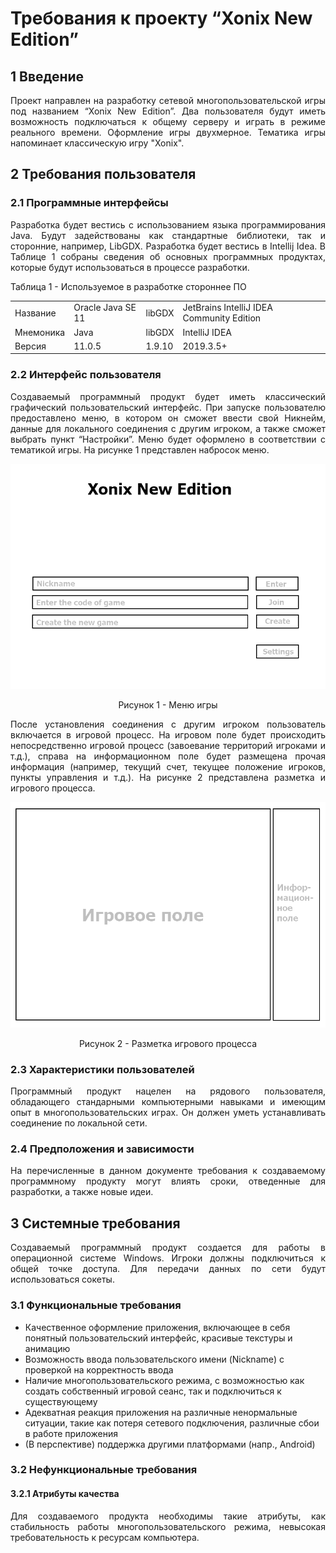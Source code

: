 <h1>Требования к проекту “Xonix New Edition”</h1>
<h2>1 Введение</h2>
<p align = "justify">Проект направлен на разработку сетевой многопользовательской игры под названием “Xonix New Edition”. Два пользователя будут иметь возможность подключаться к общему серверу и играть в режиме реального времени. Оформление игры двухмерное. Тематика игры напоминает классическую игру "Xonix".</p>
<h2>2 Требования пользователя</h2>
<h3>2.1 Программные интерфейсы</h3>
<p align = "justify">Разработка будет вестись с использованием языка программирования Java. Будут задействованы как стандартные библиотеки, так и сторонние, например, LibGDX. Разработка будет вестись в Intellij Idea. В Таблице 1 собраны сведения об основных программных продуктах, которые будут использоваться в процессе разработки.</p>

Таблица 1 - Используемое в разработке стороннее ПО
<table align="center">
  <tr>
    <td>Название</td>
    <td>Oracle Java SE 11</td>
    <td>libGDX</td>
    <td>JetBrains IntelliJ IDEA Community Edition </td>
  </tr>
    <tr>
    <td>Мнемоника</td>
    <td>Java</td>
    <td>libGDX</td>
    <td>IntelliJ IDEA</td>
  </tr>
    <tr>
    <td>Версия</td>
    <td>11.0.5</td>
    <td>1.9.10</td>
    <td>2019.3.5+</td>
  </tr>
</table>
<h3>2.2 Интерфейс пользователя</h3>
<p align = "justify">Создаваемый программный продукт будет иметь классический графический пользовательский интерфейс. При запуске пользователю предоставлено меню, в котором он сможет ввести свой Никнейм, данные для локального соединения с другим игроком, а также сможет выбрать пункт “Настройки”. Меню будет оформлено в соответствии с тематикой игры. На рисунке 1 представлен набросок меню.
<p align="center">
<img src="images/image_1.png" alt="Меню игры">
</p>
<p align = "center">Рисунок 1 - Меню игры</p>

<p align = "justify">После установления соединения с другим игроком пользователь включается в игровой процесс. На игровом поле будет происходить непосредственно игровой процесс (завоевание территорий игроками и т.д.), справа на информационном поле будет размещена прочая информация (например, текущий счет, текущее положение игроков, пункты управления и т.д.). На рисунке 2 представлена разметка и игрового процесса.</p>
<p align="center">
<img src="images/image_2.png" alt="Разметка игрового процесса">
</p> 
<p align = "center">Рисунок 2 - Разметка игрового процесса</p>

<h3>2.3 Характеристики пользователей</h3>
<p align = "justify">Программный продукт нацелен на рядового пользователя, обладающего стандарными компьютерными навыками и имеющим опыт в многопользовательских играх. Он должен уметь устанавливать соединение по локальной сети.</p>
<h3>2.4 Предположения и зависимости</h3>
<p align = "justify">На перечисленные в данном документе требования к создаваемому программному продукту могут влиять сроки, отведенные для разработки, а также новые идеи.</p>
<h2>3 Системные требования</h2>
<p align = "justify">Создаваемый программный продукт создается для работы в операционной системе Windows. Игроки должны подключиться к общей точке доступа. Для передачи данных по сети будут использоваться сокеты.</p>
<h3>3.1 Функциональные требования</h3>
<ul>
 <li>Качественное оформление приложения, включающее в себя понятный пользовательский интерфейс, красивые текстуры и анимацию</li>
 <li>Возможность ввода пользовательского имени (Nickname) с проверкой на корректность ввода</li>
 <li>Наличие многопользовательского режима, с возможностью как создать собственный игровой сеанс, так и подключиться к существующему</li>
 <li>Адекватная реакция приложения на различные ненормальные ситуации, такие как потеря сетевого подключения, различные сбои в работе приложения</li>
 <li>(В перспективе) поддержка другими платформами (напр., Android)</li>
</ul>
<h3>3.2 Нефункциональные требования</h3>
<h4>3.2.1 Атрибуты качества</h4>
<p align = "justify">Для создаваемого продукта необходимы такие атрибуты, как стабильность работы многопользовательского режима, невысокая требовательность к ресурсам компьютера.</p>
